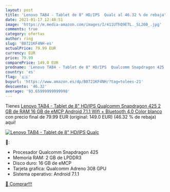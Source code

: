 ```yaml
---
layout: post
title: 'Lenovo TAB4 - Tablet de 8" HD/IPS  Qualc al 46.32 % de rebaja'
date: 2021-01-17 12:40:51
image: 'https://m.media-amazon.com/images/I/411UThQ9ETL._SL200_.jpg'
comments: true
category: ofertas
author: ring
slug: 'B0721KF4NH-es'
actualPrice: 79.99 EUR
currency: EUR
price: 79.99
comparePrice: 149.0 EUR
prodname: 'Lenovo TAB4 - Tablet de 8" HD/IPS  Qualcomm Snapdragon 425  2 GB de RAM  16 GB de eMCP  Android 7.1.1  Wifi + Bluetooth 4.0   Color blanco'
country: 'es'
flag: '🇪🇸'
buyurl: 'https://www.amazon.es/dp/B0721KF4NH/?tag=tolees-21'
descuento: '46.32'
average: '93.65999999999998'
---
```


Tienes [Lenovo TAB4 - Tablet de 8" HD/IPS  Qualcomm Snapdragon 425  2 GB de RAM  16 GB de eMCP  Android 7.1.1  Wifi + Bluetooth 4.0   Color blanco](https://www.amazon.es/dp/B0721KF4NH/?tag=tolees-21) con precio final de  79.99 EUR (original: 149.0 EUR) (46.32 %  de rebaja) aqui!

[![Lenovo TAB4 - Tablet de 8" HD/IPS  Qualc](https://m.media-amazon.com/images/I/411UThQ9ETL._SL200_.jpg)](https://www.amazon.es/dp/B0721KF4NH/?tag=tolees-21)

🔎:

- Procesador Qualcomm Snapdragon 425
- Memoria RAM: 2 GB de LPDDR3
- Disco duro: 16 GB de eMCP
- Tarjeta grafica: Qualcomm Adreno 308 GPU
- Sistema operativo: Android 7.1.1

[🛒 Comprar!!!](https://www.amazon.es/dp/B0721KF4NH/?tag=tolees-21)
